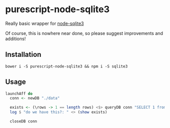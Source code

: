 # purescript-node-sqlite3

Really basic wrapper for [node-sqlite3](https://github.com/mapbox/node-sqlite3)

Of course, this is nowhere near done, so please suggest improvements and additions!

## Installation

`bower i -S purescript-node-sqlite3 && npm i -S sqlite3`

## Usage

```haskell
launchAff do
  conn <- newDB "./data"

  exists <- (\rows -> 1 == length rows) <$> queryDB conn "SELECT 1 from foods where name = ?" ["gulerodskage-med-flødest"]
  log $ "do we have this?: " <> (show exists)

  closeDB conn
```
